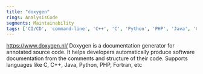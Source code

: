 ```yaml
---
title: "doxygen"
rings: AnalysisCode
segments: Maintainability
tags: ['CI/CD', 'command-line', 'C++', 'C', 'Python', 'PHP', 'Java', 'C#', 'Objective-C', 'Fortran', 'VHDL', 'Splice', 'IDL', 'Lex']
---
```

https://www.doxygen.nl/
Doxygen is a documentation generator for annotated source code. It helps developers automatically produce software documentation from the comments and structure of their code. Supports languages like C, C++, Java, Python, PHP, Fortran, etc
